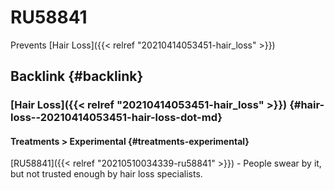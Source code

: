 # RU58841


Prevents [Hair Loss]({{< relref "20210414053451-hair_loss" >}})


## Backlink {#backlink}


### [Hair Loss]({{< relref "20210414053451-hair_loss" >}}) {#hair-loss--20210414053451-hair-loss-dot-md}


#### Treatments > Experimental {#treatments-experimental}

[RU58841]({{< relref "20210510034339-ru58841" >}}) - People swear by it, but not trusted enough by hair loss specialists.

